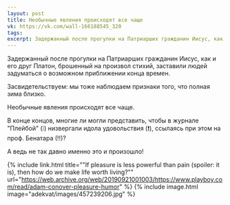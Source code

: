 ```yaml
---
layout: post
title: Необычные явления происходят все чаще
vk: https://vk.com/wall-166188545_320
tags: 
excerpt: Задержанный после прогулки на Патриарших гражданин Иисус, как и его друг Платон, брошенный на произвол стихий, заставили людей задуматься о возможном приближении конца времен.
---
```

Задержанный после прогулки на Патриарших гражданин Иисус, как и его друг Платон, брошенный на произвол стихий, заставили людей задуматься о возможном приближении конца времен.

Засвидетельствуем: мы тоже наблюдаем признаки того, что полная зима близко. 

Необычные явления происходят все чаще.

В конце концов, многие ли могли представить, чтобы в журнале "Плейбой" (❕) низвергали идола удовольствия (❗), ссылаясь при этом на проф. Бенатара (‼)?

А ведь не так давно именно это и произошло!

{% include link.html title="\"If pleasure is less powerful than pain (spoiler: it is), then how do we make life worth living?\"" url="https://web.archive.org/web/20190921001003/https://www.playboy.com/read/adam-conover-pleasure-humor" %}
{% include image.html image="adekvat/images/457239206.jpg" %}
